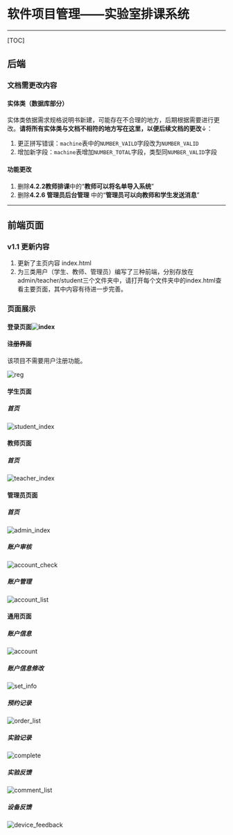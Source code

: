 # 软件项目管理——实验室排课系统

------

[TOC]

## 后端

### 文档需更改内容

#### 实体类（数据库部分）

实体类依据需求规格说明书新建，可能存在不合理的地方，后期根据需要进行更改。**请将所有实体类与文档不相符的地方写在这里，以便后续文档的更改**↓：

1. 更正拼写错误：`machine`表中的`NUMBER_VAILD`字段改为`NUMBER_VALID`
2. 增加新字段：`machine`表增加`NUMBER_TOTAL`字段，类型同`NUMBER_VALID`字段 

#### 功能更改

1. 删除**4.2.2教师排课**中的“**教师可以将名单导入系统**”
2. 删除**4.2.6 管理员后台管理** 中的“**管理员可以向教师和学生发送消息**”

------

## 前端页面

### v1.1 更新内容

1. 更新了主页内容 index.html
2. 为三类用户（学生、教师、管理员）编写了三种前端，分别存放在admin/teacher/student三个文件夹中，请打开每个文件夹中的index.html查看主要页面，其中内容有待进一步完善。

### 页面展示

#### 登录页面![index](pic/index.png)

#### ~~注册界面~~

该项目不需要用户注册功能。

![reg](pic/reg.png)

#### 学生页面

##### 首页

![student_index](pic/student/student_index.png)

#### 教师页面

##### 首页

![teacher_index](pic/teacher/teacher_index.png)

#### 管理员页面

##### 首页

![admin_index](pic/admin/admin_index.png)

##### 账户审核

![account_check](pic/admin/account_check.png)

##### 账户管理

![account_list](pic/admin/account_list.png)

#### 通用页面

##### 账户信息

![account](pic/common/account.png)

##### 账户信息修改

![set_info](pic/common/set_info.png)

##### 预约记录

![order_list](pic/common/order_list.png)

##### 实验记录

![complete](pic/common/complete.png)

##### 实验反馈

![comment_list](pic/common/comment_list.png)

##### 设备反馈

![device_feedback](pic/common/device_feedback.png)